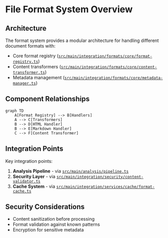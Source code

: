 # File Format System Overview

## Architecture
The format system provides a modular architecture for handling different document formats with:
- Core format registry ([`src/main/integration/formats/core/format-registry.ts`](src/main/integration/formats/core/format-registry.ts))
- Content transformers ([`src/main/integration/formats/core/content-transformer.ts`](src/main/integration/formats/core/content-transformer.ts))
- Metadata management ([`src/main/integration/formats/core/metadata-manager.ts`](src/main/integration/formats/core/metadata-manager.ts))

## Component Relationships
```mermaid
graph TD
    A[Format Registry] --> B[Handlers]
    A --> C[Transformers]
    B --> D[HTML Handler]
    B --> E[Markdown Handler]
    C --> F[Content Transformer]
```

## Integration Points
Key integration points:
1. **Analysis Pipeline** - via [`src/main/analysis/pipeline.ts`](src/main/analysis/pipeline.ts)
2. **Security Layer** - via [`src/main/integration/security/content-validator.ts`](src/main/integration/security/content-validator.ts)
3. **Cache System** - via [`src/main/integration/services/cache/format-cache.ts`](src/main/integration/services/cache/format-cache.ts)

## Security Considerations
- Content sanitization before processing
- Format validation against known patterns
- Encryption for sensitive metadata